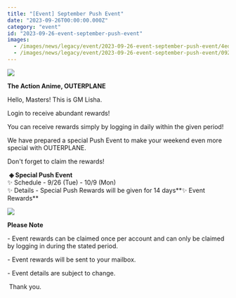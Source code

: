 ```yaml
---
title: "[Event] September Push Event"
date: "2023-09-26T00:00:00.000Z"
category: "event"
id: "2023-09-26-event-september-push-event"
images:
  - /images/news/legacy/event/2023-09-26-event-september-push-event/4ed5b7bbb41e467887cfcb76fffcbb5a.webp
  - /images/news/legacy/event/2023-09-26-event-september-push-event/0921129b458045e19bacd9d4db8b9cea.webp
---
```


![](/images/news/legacy/event/2023-09-26-event-september-push-event/4ed5b7bbb41e467887cfcb76fffcbb5a.webp)  

**The Action Anime, OUTERPLANE**

Hello, Masters! This is GM Lisha.

  
Login to receive abundant rewards!

You can receive rewards simply by logging in daily within the given period!

We have prepared a special Push Event to make your weekend even more special with OUTERPLANE.

Don't forget to claim the rewards!  
  
 **◈ Special Push Event**  
✨ Schedule - 9/26 (Tue) - 10/9 (Mon)  
✨ Details - Special Push Rewards will be given for 14 days**✨ Event Rewards**

![](/images/news/legacy/event/2023-09-26-event-september-push-event/0921129b458045e19bacd9d4db8b9cea.webp)  

**Please Note**

\- Event rewards can be claimed once per account and can only be claimed by logging in during the stated period. 

\- Event rewards will be sent to your mailbox. 

\- Event details are subject to change.

  
 Thank you.
